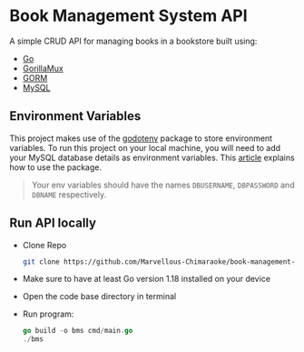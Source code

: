 # Book Management System API

A simple CRUD API for managing books in a bookstore built using:

- [Go](https://go.dev/)
- [GorillaMux](https://github.com/gorilla/mux)
- [GORM](https://gorm.io/)
- [MySQL](https://www.mysql.com/)

## Environment Variables

This project makes use of the [godotenv](github.com/joho/godotenv) package to store environment variables. To run this project on your local machine, you will need to add your MySQL database details as environment variables. This [article](https://dev.to/schadokar/use-environment-variable-in-your-next-golang-project-2o6c) explains how to use the package.
> Your env variables should have the names `DBUSERNAME`, `DBPASSWORD` and `DBNAME` respectively.

## Run API locally

- Clone Repo

    ```bash
    git clone https://github.com/Marvellous-Chimaraoke/book-management-system.git
    ```

- Make sure to have at least Go version 1.18 installed on your device
- Open the code base directory in terminal
- Run program:

    ```go
    go build -o bms cmd/main.go
    ./bms
    ```

